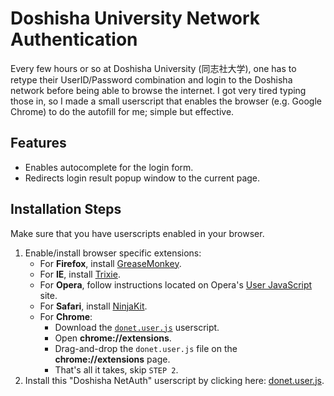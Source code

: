 Doshisha University Network Authentication
==========================================

Every few hours or so at Doshisha University (同志社大学), one has to retype their UserID/Password combination and login to the Doshisha network before being able to browse the internet. I got very tired typing those in, so I made a small userscript that enables the browser (e.g. Google Chrome) to do the autofill for me; simple but effective.

## Features ##

- Enables autocomplete for the login form.
- Redirects login result popup window to the current page.

## Installation Steps ##
Make sure that you have userscripts enabled in your browser.

1. Enable/install browser specific extensions:
    - For **Firefox**, install [GreaseMonkey](https://addons.mozilla.org/en-US/firefox/addon/greasemonkey/).
    - For **IE**, install [Trixie](http://www.bhelpuri.net/Trixie/).
    - For **Opera**, follow instructions located on Opera's [User JavaScript](http://www.opera.com/docs/userjs/) site.
    - For **Safari**, install [NinjaKit](http://d.hatena.ne.jp/os0x/20100612/1276330696).
    - For **Chrome**:
        - Download the [`donet.user.js`](https://github.com/jsadeli/Doshisha-NetAuth-Script/raw/master/donet.user.js) userscript.
        - Open **chrome://extensions**.
        - Drag-and-drop the `donet.user.js` file on the **chrome://extensions** page.
        - That's all it takes, skip `STEP 2`.
2. Install this "Doshisha NetAuth" userscript by clicking here: [donet.user.js](https://github.com/jsadeli/Doshisha-NetAuth-Script/raw/master/donet.user.js).
